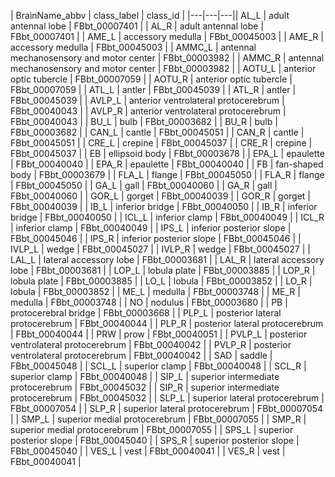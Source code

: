 | BrainName_abbv | class_label | class_id |
|---|---|---|| AL_L | adult antennal lobe | FBbt_00007401 |
| AL_R | adult antennal lobe | FBbt_00007401 |
| AME_L | accessory medulla | FBbt_00045003 |
| AME_R | accessory medulla | FBbt_00045003 |
| AMMC_L | antennal mechanosensory and motor center | FBbt_00003982 |
| AMMC_R | antennal mechanosensory and motor center | FBbt_00003982 |
| AOTU_L | anterior optic tubercle | FBbt_00007059 |
| AOTU_R | anterior optic tubercle | FBbt_00007059 |
| ATL_L | antler | FBbt_00045039 |
| ATL_R | antler | FBbt_00045039 |
| AVLP_L | anterior ventrolateral protocerebrum | FBbt_00040043 |
| AVLP_R | anterior ventrolateral protocerebrum | FBbt_00040043 |
| BU_L | bulb | FBbt_00003682 |
| BU_R | bulb | FBbt_00003682 |
| CAN_L | cantle | FBbt_00045051 |
| CAN_R | cantle | FBbt_00045051 |
| CRE_L | crepine | FBbt_00045037 |
| CRE_R | crepine | FBbt_00045037 |
| EB | ellipsoid body | FBbt_00003678 |
| EPA_L | epaulette | FBbt_00040040 |
| EPA_R | epaulette | FBbt_00040040 |
| FB | fan-shaped body | FBbt_00003679 |
| FLA_L | flange | FBbt_00045050 |
| FLA_R | flange | FBbt_00045050 |
| GA_L | gall | FBbt_00040060 |
| GA_R | gall | FBbt_00040060 |
| GOR_L | gorget | FBbt_00040039 |
| GOR_R | gorget | FBbt_00040039 |
| IB_L | inferior bridge | FBbt_00040050 |
| IB_R | inferior bridge | FBbt_00040050 |
| ICL_L | inferior clamp | FBbt_00040049 |
| ICL_R | inferior clamp | FBbt_00040049 |
| IPS_L | inferior posterior slope | FBbt_00045046 |
| IPS_R | inferior posterior slope | FBbt_00045046 |
| IVLP_L | wedge | FBbt_00045027 |
| IVLP_R | wedge | FBbt_00045027 |
| LAL_L | lateral accessory lobe | FBbt_00003681 |
| LAL_R | lateral accessory lobe | FBbt_00003681 |
| LOP_L | lobula plate | FBbt_00003885 |
| LOP_R | lobula plate | FBbt_00003885 |
| LO_L | lobula | FBbt_00003852 |
| LO_R | lobula | FBbt_00003852 |
| ME_L | medulla | FBbt_00003748 |
| ME_R | medulla | FBbt_00003748 |
| NO | nodulus | FBbt_00003680 |
| PB | protocerebral bridge | FBbt_00003668 |
| PLP_L | posterior lateral protocerebrum | FBbt_00040044 |
| PLP_R | posterior lateral protocerebrum | FBbt_00040044 |
| PRW | prow | FBbt_00040051 |
| PVLP_L | posterior ventrolateral protocerebrum | FBbt_00040042 |
| PVLP_R | posterior ventrolateral protocerebrum | FBbt_00040042 |
| SAD | saddle | FBbt_00045048 |
| SCL_L | superior clamp | FBbt_00040048 |
| SCL_R | superior clamp | FBbt_00040048 |
| SIP_L | superior intermediate protocerebrum | FBbt_00045032 |
| SIP_R | superior intermediate protocerebrum | FBbt_00045032 |
| SLP_L | superior lateral protocerebrum | FBbt_00007054 |
| SLP_R | superior lateral protocerebrum | FBbt_00007054 |
| SMP_L | superior medial protocerebrum | FBbt_00007055 |
| SMP_R | superior medial protocerebrum | FBbt_00007055 |
| SPS_L | superior posterior slope | FBbt_00045040 |
| SPS_R | superior posterior slope | FBbt_00045040 |
| VES_L | vest | FBbt_00040041 |
| VES_R | vest | FBbt_00040041 |
